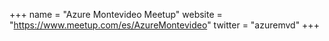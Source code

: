 +++
name = "Azure Montevideo Meetup"
website = "https://www.meetup.com/es/AzureMontevideo"
twitter = "azuremvd"
+++